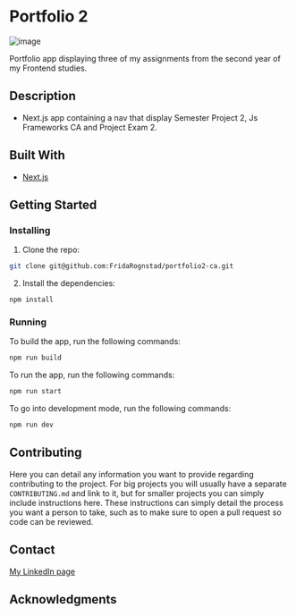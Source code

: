 # Portfolio 2

![image](https://user-images.githubusercontent.com/52622303/164316813-4b12d99f-aeb7-4069-85cf-e72b3a50ac99.png)

Portfolio app displaying three of my assignments from the second year of my Frontend studies.

## Description 

- Next.js app containing a nav that display Semester Project 2, Js Frameworks CA and Project Exam 2.

## Built With

- [Next.js](https://nextjs.org/)

## Getting Started

### Installing

1. Clone the repo:

```bash
git clone git@github.com:FridaRognstad/portfolio2-ca.git
```

2. Install the dependencies:

```
npm install
```

### Running


To build the app, run the following commands:

```bash
npm run build
```

To run the app, run the following commands:

```bash
npm run start
```

To go into development mode, run the following commands:

```bash
npm run dev
```

## Contributing

Here you can detail any information you want to provide regarding contributing to the project. For big projects you will usually have a separate `CONTRIBUTING.md` and link to it, but for smaller projects you can simply include instructions here. These instructions can simply detail the process you want a person to take, such as to make sure to open a pull request so code can be reviewed.

## Contact

[My LinkedIn page](https://no.linkedin.com/in/frida-rognstad)

## Acknowledgments

